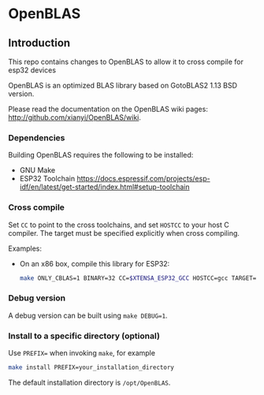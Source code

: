 # OpenBLAS

## Introduction

This repo contains changes to OpenBLAS to allow it to cross compile for esp32 devices

OpenBLAS is an optimized BLAS library based on GotoBLAS2 1.13 BSD version.

Please read the documentation on the OpenBLAS wiki pages: <http://github.com/xianyi/OpenBLAS/wiki>.

### Dependencies

Building OpenBLAS requires the following to be installed:

* GNU Make
* ESP32 Toolchain <https://docs.espressif.com/projects/esp-idf/en/latest/get-started/index.html#setup-toolchain>

### Cross compile

Set `CC` to point to the cross toolchains, and set `HOSTCC` to your host C compiler.
The target must be specified explicitly when cross compiling.

Examples:

* On an x86 box, compile this library for ESP32:
  ```sh
  make ONLY_CBLAS=1 BINARY=32 CC=$XTENSA_ESP32_GCC HOSTCC=gcc TARGET=ESP32 CORE=ESP32
  ```

### Debug version

A debug version can be built using `make DEBUG=1`.

### Install to a specific directory (optional)

Use `PREFIX=` when invoking `make`, for example

```sh
make install PREFIX=your_installation_directory
```

The default installation directory is `/opt/OpenBLAS`.
